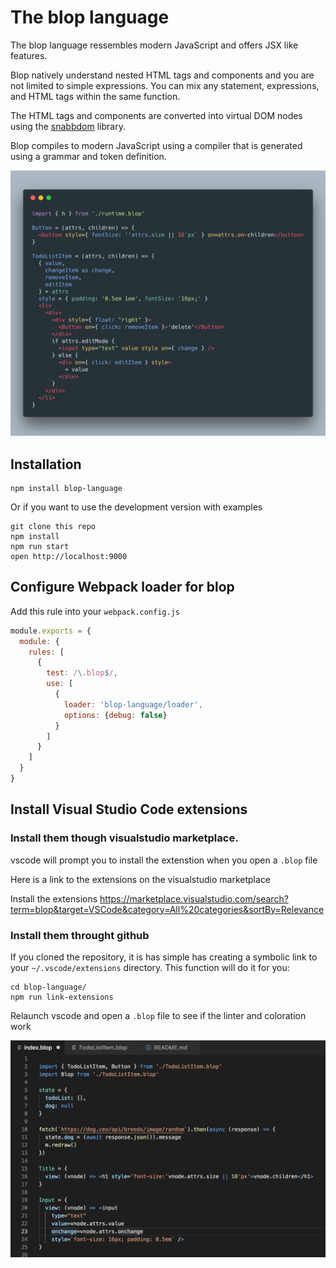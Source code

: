 # The blop language

The blop language ressembles modern JavaScript and offers JSX like features.

Blop natively understand nested HTML tags and components and you are not limited to simple expressions. You can mix any statement, expressions, and HTML tags within the same 
function.

The HTML tags and components are converted into virtual DOM nodes using the [snabbdom](https://github.com/snabbdom/snabbdom/) library.

Blop compiles to modern JavaScript using a compiler that is generated using a grammar and token definition.

<img src="/img/carbon.png" width="800">

## Installation

    npm install blop-language

Or if you want to use the development version with examples

    git clone this repo
    npm install
    npm run start
    open http://localhost:9000

## Configure Webpack loader for blop

Add this rule into your `webpack.config.js`

```javascript
module.exports = {
  module: {
    rules: [
      {
        test: /\.blop$/,
        use: [
          {
            loader: 'blop-language/loader',
            options: {debug: false}
          }
        ]
      }
    ]
  }
}
```

## Install Visual Studio Code extensions

### Install them though visualstudio marketplace.

vscode will prompt you to install the extenstion when you open a `.blop` file

Here is a link to the extensions on the visualstudio marketplace

 Install the extensions https://marketplace.visualstudio.com/search?term=blop&target=VSCode&category=All%20categories&sortBy=Relevance


### Install them throught github

If you cloned the repository, it is has simple has creating a symbolic link
to your `~/.vscode/extensions` directory. This function will do it
for you:

    cd blop-language/
    npm run link-extensions

Relaunch vscode and open a `.blop` file to see if the linter and coloration work

 ![Code example](/img/example.png)
